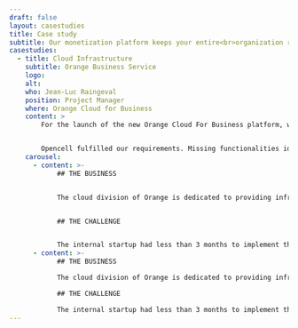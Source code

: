 ```yaml
---
draft: false
layout: casestudies
title: Case study
subtitle: Our monetization platform keeps your entire<br>organization running smoothly under one roof.
casestudies:
  - title: Cloud Infrastructure
    subtitle: Orange Business Service
    logo:
    alt:
    who: Jean-Luc Raingeval
    position: Project Manager
    where: Orange Cloud for Business
    content: >
        For the launch of the new Orange Cloud For Business platform, we were primarily interested in finding an open source solution that could be configured to model standard as well as completely customized subscription models. The product needed to be able to be administered by business analysts.


        Opencell fulfilled our requirements. Missing functionalities identified during the proof of concept workshop were quickly developed and integrated into the core open source model. The support team was very proactive and quickly helped us to resolve all technical issues encountered during the implementation phase.
    carousel:
      - content: >-
            ## THE BUSINESS


            The cloud division of Orange is dedicated to providing infrastructure as a service including cloud computing, hosting and storage for internal group entities as well as external clients.  


            ## THE CHALLENGE


            The internal startup had less than 3 months to implement the service. They needed an agile system, cost-effective system capable of managing complex usages, services and one-off charges. Hosting needed to be provided in Orange’s data centers.  
      - content: >-
            ## THE BUSINESS

            The cloud division of Orange is dedicated to providing infrastructure as a service including cloud computing, hosting and storage for internal group entities as well as external clients.  

            ## THE CHALLENGE

            The internal startup had less than 3 months to implement the service. They needed an agile system, cost-effective system capable of managing complex usages, services and one-off charges. Hosting needed to be provided in Orange’s data centers.  
---
```

